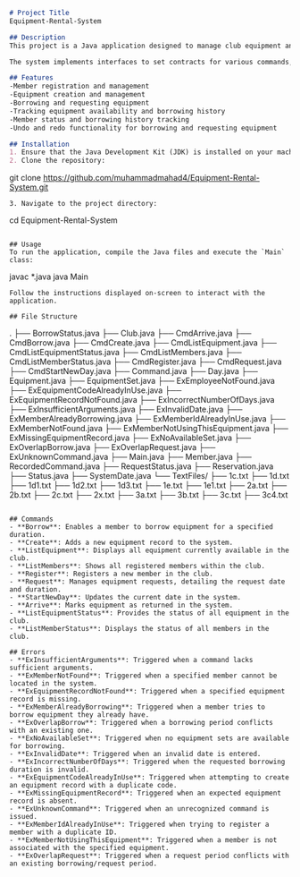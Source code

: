 
```markdown
# Project Title
Equipment-Rental-System

## Description
This project is a Java application designed to manage club equipment and members. Users can borrow equipment, verify member statuses, and handle reservations. The application utilizes object-oriented programming (OOP) principles, which enhances code reusability and maintainability.

The system implements interfaces to set contracts for various commands, allowing for seamless integration and management of different command implementations. A significant focus is placed on error handling, with custom exceptions created to manage scenarios such as member not found, equipment already borrowed, and invalid input. This comprehensive error handling approach improves user experience by offering clear feedback and preventing system crashes.

## Features
-Member registration and management
-Equipment creation and management
-Borrowing and requesting equipment
-Tracking equipment availability and borrowing history
-Member status and borrowing history tracking
-Undo and redo functionality for borrowing and requesting equipment

## Installation
1. Ensure that the Java Development Kit (JDK) is installed on your machine.
2. Clone the repository:
   ```
   git clone https://github.com/muhammadmahad4/Equipment-Rental-System.git
   ```
3. Navigate to the project directory:
   ```
   cd Equipment-Rental-System
   ```

## Usage
To run the application, compile the Java files and execute the `Main` class:
```
javac *.java
java Main
```
Follow the instructions displayed on-screen to interact with the application.

## File Structure
```
.
├── BorrowStatus.java
├── Club.java
├── CmdArrive.java
├── CmdBorrow.java
├── CmdCreate.java
├── CmdListEquipment.java
├── CmdListEquipmentStatus.java
├── CmdListMembers.java
├── CmdListMemberStatus.java
├── CmdRegister.java
├── CmdRequest.java
├── CmdStartNewDay.java
├── Command.java
├── Day.java
├── Equipment.java
├── EquipmentSet.java
├── ExEmployeeNotFound.java
├── ExEquipmentCodeAlreadyInUse.java
├── ExEquipmentRecordNotFound.java
├── ExIncorrectNumberOfDays.java
├── ExInsufficientArguments.java
├── ExInvalidDate.java
├── ExMemberAlreadyBorrowing.java
├── ExMemberIdAlreadyInUse.java
├── ExMemberNotFound.java
├── ExMemberNotUsingThisEquipment.java
├── ExMissingEquipmentRecord.java
├── ExNoAvailableSet.java
├── ExOverlapBorrow.java
├── ExOverlapRequest.java
├── ExUnknownCommand.java
├── Main.java
├── Member.java
├── RecordedCommand.java
├── RequestStatus.java
├── Reservation.java
├── Status.java
├── SystemDate.java
└── TextFiles/
    ├── 1c.txt
    ├── 1d.txt
    ├── 1d1.txt
    ├── 1d2.txt
    ├── 1d3.txt
    ├── 1e.txt
    ├── 1e1.txt
    ├── 2a.txt
    ├── 2b.txt
    ├── 2c.txt
    ├── 2x.txt
    ├── 3a.txt
    ├── 3b.txt
    ├── 3c.txt
    ├── 3c4.txt
```

## Commands
- **Borrow**: Enables a member to borrow equipment for a specified duration.
- **Create**: Adds a new equipment record to the system.
- **ListEquipment**: Displays all equipment currently available in the club.
- **ListMembers**: Shows all registered members within the club.
- **Register**: Registers a new member in the club.
- **Request**: Manages equipment requests, detailing the request date and duration.
- **StartNewDay**: Updates the current date in the system.
- **Arrive**: Marks equipment as returned in the system.
- **ListEquipmentStatus**: Provides the status of all equipment in the club.
- **ListMemberStatus**: Displays the status of all members in the club.

## Errors
- **ExInsufficientArguments**: Triggered when a command lacks sufficient arguments.
- **ExMemberNotFound**: Triggered when a specified member cannot be located in the system.
- **ExEquipmentRecordNotFound**: Triggered when a specified equipment record is missing.
- **ExMemberAlreadyBorrowing**: Triggered when a member tries to borrow equipment they already have.
- **ExOverlapBorrow**: Triggered when a borrowing period conflicts with an existing one.
- **ExNoAvailableSet**: Triggered when no equipment sets are available for borrowing.
- **ExInvalidDate**: Triggered when an invalid date is entered.
- **ExIncorrectNumberOfDays**: Triggered when the requested borrowing duration is invalid.
- **ExEquipmentCodeAlreadyInUse**: Triggered when attempting to create an equipment record with a duplicate code.
- **ExMissingEquipmentRecord**: Triggered when an expected equipment record is absent.
- **ExUnknownCommand**: Triggered when an unrecognized command is issued.
- **ExMemberIdAlreadyInUse**: Triggered when trying to register a member with a duplicate ID.
- **ExMemberNotUsingThisEquipment**: Triggered when a member is not associated with the specified equipment.
- **ExOverlapRequest**: Triggered when a request period conflicts with an existing borrowing/request period.

